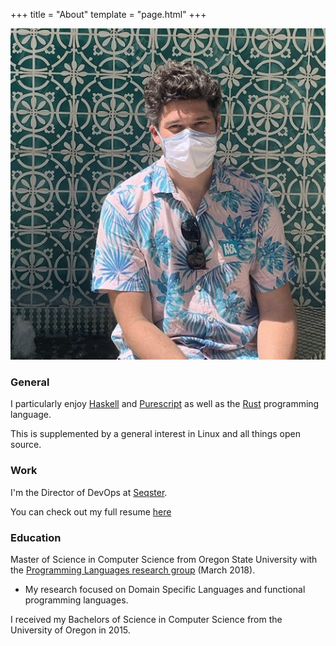 +++
title = "About"
template = "page.html"
+++

<img class="m-3 profile-image" src="/images/head_shot.jpg"/>

### General

I particularly enjoy [Haskell](https://www.haskell.org/)
and [Purescript](http://www.purescript.org/) as well as the
[Rust](https://www.rust-lang.org/en-US/) programming language.

This is supplemented by a general interest in Linux and all things open source.

### Work

I'm the Director of DevOps at [Seqster](https://www.seqster.com/).

You can check out my full resume [here](/resume.pdf)

### Education

Master of Science in Computer Science from Oregon State University with the
[Programming Languages research group](https://github.com/lambda-land)
(March 2018).

- My research focused on Domain Specific Languages and functional programming
languages.

I received my Bachelors of Science in Computer Science from the University of
Oregon in 2015.
